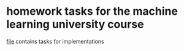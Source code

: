 # homework tasks for the machine learning university course
[file](Ml_Labs/lab.pdf) contains tasks for implementations

